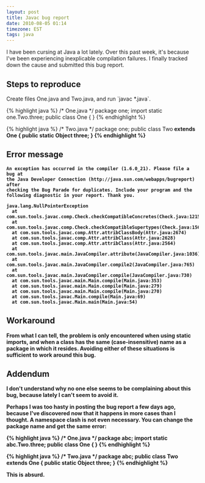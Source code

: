 ```yaml
---
layout: post
title: Javac bug report
date: 2010-08-05 01:14
timezone: EST
tags: java
---
```


I have been cursing at Java a lot lately. Over this past week, it's because
I've been experiencing inexplicable compilation failures. I finally tracked
down the cause and submitted this bug report.

## Steps to reproduce

Create files One.java and Two.java, and run \`javac *.java\`.

{% highlight java %}
/* One.java */
package one;
import static one.Two.three;
public class One<A> { }
{% endhighlight %}

{% highlight java %}
/* Two.java */
package one;
public class Two<B> extends One<B> {
    public static Object three;
}
{% endhighlight %}

## Error message

    An exception has occurred in the compiler (1.6.0_21). Please file a bug at
    the Java Developer Connection (http://java.sun.com/webapps/bugreport) after
    checking the Bug Parade for duplicates. Include your program and the
    following diagnostic in your report. Thank you.

    java.lang.NullPointerException
      at com.sun.tools.javac.comp.Check.checkCompatibleConcretes(Check.java:1215)
      at com.sun.tools.javac.comp.Check.checkCompatibleSupertypes(Check.java:1567)
      at com.sun.tools.javac.comp.Attr.attribClassBody(Attr.java:2674)
      at com.sun.tools.javac.comp.Attr.attribClass(Attr.java:2628)
      at com.sun.tools.javac.comp.Attr.attribClass(Attr.java:2564)
      at com.sun.tools.javac.main.JavaCompiler.attribute(JavaCompiler.java:1036)
      at com.sun.tools.javac.main.JavaCompiler.compile2(JavaCompiler.java:765)
      at com.sun.tools.javac.main.JavaCompiler.compile(JavaCompiler.java:730)
      at com.sun.tools.javac.main.Main.compile(Main.java:353)
      at com.sun.tools.javac.main.Main.compile(Main.java:279)
      at com.sun.tools.javac.main.Main.compile(Main.java:270)
      at com.sun.tools.javac.Main.compile(Main.java:69)
      at com.sun.tools.javac.Main.main(Main.java:54)

## Workaround

From what I can tell, the problem is only encountered when using static
imports, and when a class has the same (case-insensitive) name as a package in
which it resides. Avoiding either of these situations is sufficient to work
around this bug.

## Addendum

I don't understand why no one else seems to be complaining about this bug,
because lately I can't seem to avoid it.

Perhaps I was too hasty in posting the bug report a few days ago, because I've
discovered now that it happens in more cases than I thought. A namespace clash
is not even necessary. You can change the package name and get the same error:

{% highlight java %}
/* One.java */
package abc;
import static abc.Two.three;
public class One<A> { }
{% endhighlight %}

{% highlight java %}
/* Two.java */
package abc;
public class Two<B> extends One<B> {
    public static Object three;
}
{% endhighlight %}

This is absurd.
